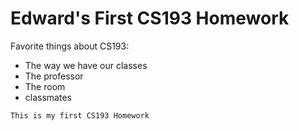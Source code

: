 # Edward's First CS193 Homework

Favorite things about CS193:
- The way we have our classes
- The professor
- The room
- classmates


```This is my first CS193 Homework```

